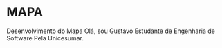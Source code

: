 # MAPA
Desenvolvimento do Mapa
Olá, sou Gustavo Estudante de Engenharia de Software Pela Unicesumar.

